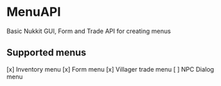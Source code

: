 # MenuAPI
 Basic Nukkit GUI, Form and Trade API for creating menus
 
## Supported menus
 [x] Inventory menu
 [x] Form menu
 [x] Villager trade menu
 [ ] NPC Dialog menu
 
